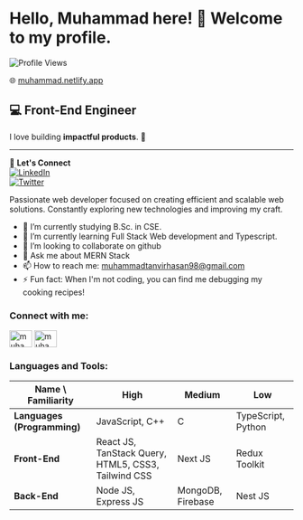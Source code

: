 # Hello, **Muhammad** here! 👋 Welcome to my profile.

![Profile Views](https://img.shields.io/badge/Profile%20views-2.3k-blue)

🌐 [muhammad.netlify.app](https://muhammad-tanvir-hasan.netlify.app/)  

## 💻 Front-End Engineer  

I love building **impactful products**. 🚀  

---
🔗 **Let's Connect**  
[![LinkedIn](https://img.shields.io/badge/LinkedIn-Profile-blue?logo=linkedin)](YOUR_LINKEDIN_URL)  
[![Twitter](https://img.shields.io/badge/Twitter-Profile-blue?logo=twitter)](YOUR_TWITTER_URL)  


Passionate web developer focused on creating efficient and scalable web solutions. Constantly exploring new technologies and improving my craft.

- 📖 I’m currently studying B.Sc. in CSE.
- 🌱 I’m currently learning Full Stack Web development and Typescript. 
- 👯 I’m looking to collaborate on github 
- 💬 Ask me about MERN Stack 
- 📫 How to reach me: muhammadtanvirhasan98@gmail.com 
- ⚡ Fun fact: When I'm not coding, you can find me debugging my cooking recipes! 


<h3 align="left">Connect with me:</h3>
<p align="left">
<a href="https://linkedin.com/in/muhammadtanvirhasan98" target="blank"><img align="center" src="https://raw.githubusercontent.com/rahuldkjain/github-profile-readme-generator/master/src/images/icons/Social/linked-in-alt.svg" alt="muhammadtanvirhasan98" height="30" width="40" /></a>
<a href="https://fb.com/muhammadtanvirhasan1998" target="blank"><img align="center" src="https://raw.githubusercontent.com/rahuldkjain/github-profile-readme-generator/master/src/images/icons/Social/facebook.svg" alt="muhammadtanvirhasan1998" height="30" width="40" /></a>
</p>

<h3 align="left">Languages and Tools:</h3>

| Name \ Familiarity  | High  | Medium  | Low  |
|---------------------|-------|---------|------|
| **Languages (Programming)**  | JavaScript, C++ | C  | TypeScript, Python  |
| **Front-End**  | React JS, TanStack Query, HTML5, CSS3, Tailwind CSS | Next JS | Redux Toolkit |
| **Back-End**  | Node JS, Express JS | MongoDB, Firebase | Nest JS |


